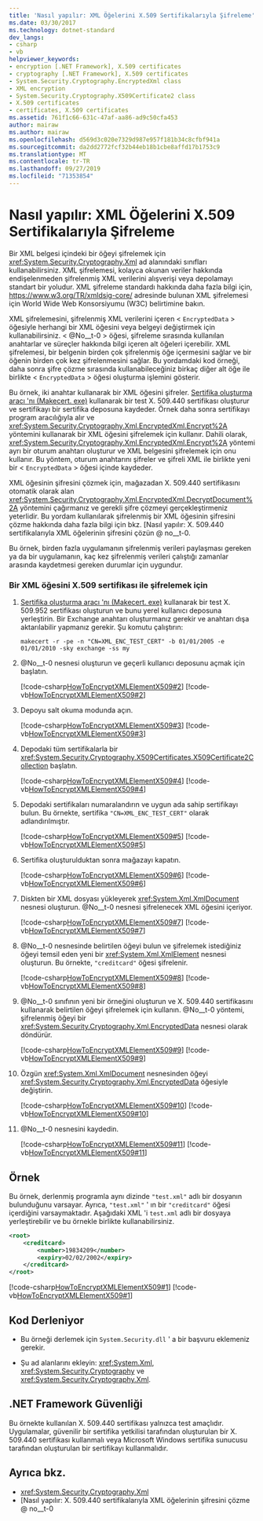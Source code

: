 ```yaml
---
title: 'Nasıl yapılır: XML Öğelerini X.509 Sertifikalarıyla Şifreleme'
ms.date: 03/30/2017
ms.technology: dotnet-standard
dev_langs:
- csharp
- vb
helpviewer_keywords:
- encryption [.NET Framework], X.509 certificates
- cryptography [.NET Framework], X.509 certificates
- System.Security.Cryptography.EncryptedXml class
- XML encryption
- System.Security.Cryptography.X509Certificate2 class
- X.509 certificates
- certificates, X.509 certificates
ms.assetid: 761f1c66-631c-47af-aa86-ad9c50cfa453
author: mairaw
ms.author: mairaw
ms.openlocfilehash: d569d3c020e7329d987e957f181b34c8cfbf941a
ms.sourcegitcommit: da2dd2772fcf32b44eb18b1cbe8affd17b1753c9
ms.translationtype: MT
ms.contentlocale: tr-TR
ms.lasthandoff: 09/27/2019
ms.locfileid: "71353854"
---
```

# <a name="how-to-encrypt-xml-elements-with-x509-certificates"></a>Nasıl yapılır: XML Öğelerini X.509 Sertifikalarıyla Şifreleme
Bir XML belgesi içindeki bir öğeyi şifrelemek için <xref:System.Security.Cryptography.Xml> ad alanındaki sınıfları kullanabilirsiniz.  XML şifrelemesi, kolayca okunan veriler hakkında endişelenmeden şifrelenmiş XML verilerini alışverişi veya depolamayı standart bir yoludur.  XML şifreleme standardı hakkında daha fazla bilgi için, <https://www.w3.org/TR/xmldsig-core/> adresinde bulunan XML şifrelemesi için World Wide Web Konsorsiyumu (W3C) belirtimine bakın.  
  
 XML şifrelemesini, şifrelenmiş XML verilerini içeren < `EncryptedData` > öğesiyle herhangi bir XML öğesini veya belgeyi değiştirmek için kullanabilirsiniz. < @No__t-0 > öğesi, şifreleme sırasında kullanılan anahtarlar ve süreçler hakkında bilgi içeren alt öğeleri içerebilir.  XML şifrelemesi, bir belgenin birden çok şifrelenmiş öğe içermesini sağlar ve bir öğenin birden çok kez şifrelenmesini sağlar.  Bu yordamdaki kod örneği, daha sonra şifre çözme sırasında kullanabileceğiniz birkaç diğer alt öğe ile birlikte < `EncryptedData` > öğesi oluşturma işlemini gösterir.  
  
 Bu örnek, iki anahtar kullanarak bir XML öğesini şifreler. [Sertifika oluşturma aracı 'nı (Makecert. exe)](/windows/desktop/SecCrypto/makecert) kullanarak bir test X. 509.440 sertifikası oluşturur ve sertifikayı bir sertifika deposuna kaydeder. Örnek daha sonra sertifikayı program aracılığıyla alır ve <xref:System.Security.Cryptography.Xml.EncryptedXml.Encrypt%2A> yöntemini kullanarak bir XML öğesini şifrelemek için kullanır. Dahili olarak, <xref:System.Security.Cryptography.Xml.EncryptedXml.Encrypt%2A> yöntemi ayrı bir oturum anahtarı oluşturur ve XML belgesini şifrelemek için onu kullanır. Bu yöntem, oturum anahtarını şifreler ve şifreli XML ile birlikte yeni bir < `EncryptedData` > öğesi içinde kaydeder.  
  
 XML öğesinin şifresini çözmek için, mağazadan X. 509.440 sertifikasını otomatik olarak alan <xref:System.Security.Cryptography.Xml.EncryptedXml.DecryptDocument%2A> yöntemini çağırmanız ve gerekli şifre çözmeyi gerçekleştirmeniz yeterlidir.  Bu yordam kullanılarak şifrelenmiş bir XML öğesinin şifresini çözme hakkında daha fazla bilgi için bkz. [Nasıl yapılır: X. 509.440 sertifikalarıyla XML öğelerinin şifresini çözün @ no__t-0.  
  
 Bu örnek, birden fazla uygulamanın şifrelenmiş verileri paylaşması gereken ya da bir uygulamanın, kaç kez şifrelenmiş verileri çalıştığı zamanlar arasında kaydetmesi gereken durumlar için uygundur.  
  
### <a name="to-encrypt-an-xml-element-with-an-x509-certificate"></a>Bir XML öğesini X.509 sertifikası ile şifrelemek için  
  
1. [Sertifika oluşturma aracı 'nı (Makecert. exe)](/windows/desktop/SecCrypto/makecert) kullanarak bir test X. 509.952 sertifikası oluşturun ve bunu yerel kullanıcı deposuna yerleştirin. Bir Exchange anahtarı oluşturmanız gerekir ve anahtarı dışa aktarılabilir yapmanız gerekir. Şu komutu çalıştırın:  
  
    ```console  
    makecert -r -pe -n "CN=XML_ENC_TEST_CERT" -b 01/01/2005 -e 01/01/2010 -sky exchange -ss my  
    ```  
  
2. @No__t-0 nesnesi oluşturun ve geçerli kullanıcı deposunu açmak için başlatın.  
  
     [!code-csharp[HowToEncryptXMLElementX509#2](../../../samples/snippets/csharp/VS_Snippets_CLR/HowToEncryptXMLElementX509/cs/sample.cs#2)]
     [!code-vb[HowToEncryptXMLElementX509#2](../../../samples/snippets/visualbasic/VS_Snippets_CLR/HowToEncryptXMLElementX509/vb/sample.vb#2)]  
  
3. Depoyu salt okuma modunda açın.  
  
     [!code-csharp[HowToEncryptXMLElementX509#3](../../../samples/snippets/csharp/VS_Snippets_CLR/HowToEncryptXMLElementX509/cs/sample.cs#3)]
     [!code-vb[HowToEncryptXMLElementX509#3](../../../samples/snippets/visualbasic/VS_Snippets_CLR/HowToEncryptXMLElementX509/vb/sample.vb#3)]  
  
4. Depodaki tüm sertifikalarla bir <xref:System.Security.Cryptography.X509Certificates.X509Certificate2Collection> başlatın.  
  
     [!code-csharp[HowToEncryptXMLElementX509#4](../../../samples/snippets/csharp/VS_Snippets_CLR/HowToEncryptXMLElementX509/cs/sample.cs#4)]
     [!code-vb[HowToEncryptXMLElementX509#4](../../../samples/snippets/visualbasic/VS_Snippets_CLR/HowToEncryptXMLElementX509/vb/sample.vb#4)]  
  
5. Depodaki sertifikaları numaralandırın ve uygun ada sahip sertifikayı bulun.  Bu örnekte, sertifika `"CN=XML_ENC_TEST_CERT"` olarak adlandırılmıştır.  
  
     [!code-csharp[HowToEncryptXMLElementX509#5](../../../samples/snippets/csharp/VS_Snippets_CLR/HowToEncryptXMLElementX509/cs/sample.cs#5)]
     [!code-vb[HowToEncryptXMLElementX509#5](../../../samples/snippets/visualbasic/VS_Snippets_CLR/HowToEncryptXMLElementX509/vb/sample.vb#5)]  
  
6. Sertifika oluşturulduktan sonra mağazayı kapatın.  
  
     [!code-csharp[HowToEncryptXMLElementX509#6](../../../samples/snippets/csharp/VS_Snippets_CLR/HowToEncryptXMLElementX509/cs/sample.cs#6)]
     [!code-vb[HowToEncryptXMLElementX509#6](../../../samples/snippets/visualbasic/VS_Snippets_CLR/HowToEncryptXMLElementX509/vb/sample.vb#6)]  
  
7. Diskten bir XML dosyası yükleyerek <xref:System.Xml.XmlDocument> nesnesi oluşturun.  @No__t-0 nesnesi şifrelenecek XML öğesini içeriyor.  
  
     [!code-csharp[HowToEncryptXMLElementX509#7](../../../samples/snippets/csharp/VS_Snippets_CLR/HowToEncryptXMLElementX509/cs/sample.cs#7)]
     [!code-vb[HowToEncryptXMLElementX509#7](../../../samples/snippets/visualbasic/VS_Snippets_CLR/HowToEncryptXMLElementX509/vb/sample.vb#7)]  
  
8. @No__t-0 nesnesinde belirtilen öğeyi bulun ve şifrelemek istediğiniz öğeyi temsil eden yeni bir <xref:System.Xml.XmlElement> nesnesi oluşturun.  Bu örnekte, `"creditcard"` öğesi şifrelenir.  
  
     [!code-csharp[HowToEncryptXMLElementX509#8](../../../samples/snippets/csharp/VS_Snippets_CLR/HowToEncryptXMLElementX509/cs/sample.cs#8)]
     [!code-vb[HowToEncryptXMLElementX509#8](../../../samples/snippets/visualbasic/VS_Snippets_CLR/HowToEncryptXMLElementX509/vb/sample.vb#8)]  
  
9. @No__t-0 sınıfının yeni bir örneğini oluşturun ve X. 509.440 sertifikasını kullanarak belirtilen öğeyi şifrelemek için kullanın.  @No__t-0 yöntemi, şifrelenmiş öğeyi bir <xref:System.Security.Cryptography.Xml.EncryptedData> nesnesi olarak döndürür.  
  
     [!code-csharp[HowToEncryptXMLElementX509#9](../../../samples/snippets/csharp/VS_Snippets_CLR/HowToEncryptXMLElementX509/cs/sample.cs#9)]
     [!code-vb[HowToEncryptXMLElementX509#9](../../../samples/snippets/visualbasic/VS_Snippets_CLR/HowToEncryptXMLElementX509/vb/sample.vb#9)]  
  
10. Özgün <xref:System.Xml.XmlDocument> nesnesinden öğeyi <xref:System.Security.Cryptography.Xml.EncryptedData> öğesiyle değiştirin.  
  
     [!code-csharp[HowToEncryptXMLElementX509#10](../../../samples/snippets/csharp/VS_Snippets_CLR/HowToEncryptXMLElementX509/cs/sample.cs#10)]
     [!code-vb[HowToEncryptXMLElementX509#10](../../../samples/snippets/visualbasic/VS_Snippets_CLR/HowToEncryptXMLElementX509/vb/sample.vb#10)]  
  
11. @No__t-0 nesnesini kaydedin.  
  
     [!code-csharp[HowToEncryptXMLElementX509#11](../../../samples/snippets/csharp/VS_Snippets_CLR/HowToEncryptXMLElementX509/cs/sample.cs#11)]
     [!code-vb[HowToEncryptXMLElementX509#11](../../../samples/snippets/visualbasic/VS_Snippets_CLR/HowToEncryptXMLElementX509/vb/sample.vb#11)]  
  
## <a name="example"></a>Örnek  
 Bu örnek, derlenmiş programla aynı dizinde `"test.xml"` adlı bir dosyanın bulunduğunu varsayar.  Ayrıca, `"test.xml"` ' ın bir `"creditcard"` öğesi içerdiğini varsaymaktadır.  Aşağıdaki XML 'i `test.xml` adlı bir dosyaya yerleştirebilir ve bu örnekle birlikte kullanabilirsiniz.  
  
```xml  
<root>  
    <creditcard>  
        <number>19834209</number>  
        <expiry>02/02/2002</expiry>  
    </creditcard>  
</root>  
```  
  
 [!code-csharp[HowToEncryptXMLElementX509#1](../../../samples/snippets/csharp/VS_Snippets_CLR/HowToEncryptXMLElementX509/cs/sample.cs#1)]
 [!code-vb[HowToEncryptXMLElementX509#1](../../../samples/snippets/visualbasic/VS_Snippets_CLR/HowToEncryptXMLElementX509/vb/sample.vb#1)]  
  
## <a name="compiling-the-code"></a>Kod Derleniyor  
  
- Bu örneği derlemek için `System.Security.dll` ' a bir başvuru eklemeniz gerekir.  
  
- Şu ad alanlarını ekleyin: <xref:System.Xml>, <xref:System.Security.Cryptography> ve <xref:System.Security.Cryptography.Xml>.  
  
## <a name="net-framework-security"></a>.NET Framework Güvenliği  
 Bu örnekte kullanılan X. 509.440 sertifikası yalnızca test amaçlıdır.  Uygulamalar, güvenilir bir sertifika yetkilisi tarafından oluşturulan bir X. 509.440 sertifikası kullanmalı veya Microsoft Windows sertifika sunucusu tarafından oluşturulan bir sertifikayı kullanmalıdır.  
  
## <a name="see-also"></a>Ayrıca bkz.

- <xref:System.Security.Cryptography.Xml>
- [Nasıl yapılır: X. 509.440 sertifikalarıyla XML öğelerinin şifresini çözme @ no__t-0
